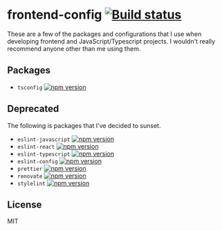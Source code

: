 # frontend-config [![Build status](https://github.com/sondr3/frontend-config/workflows/pipeline/badge.svg)](https://github.com/sondr3/frontend-config/actions?workflow=pipeline)

These are a few of the packages and configurations that I use when developing
frontend and JavaScript/Typescript projects. I wouldn't really recommend
anyone other than me using them.

## Packages

- `tsconfig` [![npm version](https://badge.fury.io/js/%40sondr3%2Ftsconfig.svg)](https://www.npmjs.com/package/@sondr3/tsconfig)

## Deprecated

The following is packages that I've decided to sunset.

- `eslint-javascript` [![npm version](https://badge.fury.io/js/%40sondr3%2Feslint-config-javascript.svg)](https://www.npmjs.com/package/@sondr3/eslint-config-javascript)
- `eslint-react` [![npm version](https://badge.fury.io/js/%40sondr3%2Feslint-config-react.svg)](https://www.npmjs.com/package/@sondr3/eslint-config-react)
- `eslint-typescript` [![npm version](https://badge.fury.io/js/%40sondr3%2Feslint-config-typescript.svg)](https://www.npmjs.com/package/@sondr3/eslint-config-typescript)
- `eslint-config` [![npm version](https://badge.fury.io/js/%40sondr3%2Feslint-config.svg)](https://www.npmjs.com/package/@sondr3/eslint-config)
- `prettier` [![npm version](https://badge.fury.io/js/%40sondr3%2Fprettier.svg)](https://www.npmjs.com/package/@sondr3/prettier)
- `renovate` [![npm version](https://badge.fury.io/js/%40sondr3%2Frenovate-config.svg)](https://www.npmjs.com/package/@sondr3/renovate-config)
- `stylelint` [![npm version](https://badge.fury.io/js/%40sondr3%2Fstylelint.svg)](https://www.npmjs.com/package/@sondr3/stylelint)

## License

MIT

